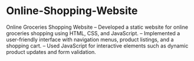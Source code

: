 # Online-Shopping-Website
Online Groceries Shopping Website 
– Developed a static website for online groceries shopping using HTML, CSS, and JavaScript. 
– Implemented a user-friendly interface with navigation menus, product listings, and a shopping cart. 
– Used JavaScript for interactive elements such as dynamic product updates and form validation.
